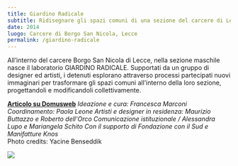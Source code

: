 ```yaml
---
title: Giardino Radicale
subtitle: Ridisegnare gli spazi comuni di una sezione del carcere di Lecce
date: 2014
luogo: Carcere di Borgo San Nicola, Lecce
permalink: /giardino-radicale
---
```

All’interno del carcere Borgo San Nicola di Lecce, nella sezione maschile nasce il laboratorio GIARDINO RADICALE. Supportati da un gruppo di designer ed artisti, i detenuti esplorano attraverso processi partecipati nuovi immaginari per trasformare gli spazi comuni all’interno della loro sezione, progettandoli e modificandoli collettivamente.

<a class="gold" href="http://www.domusweb.it/en/interviews/2014/08/13/gap_transforming_theborderlands.html">**Articolo su Domusweb**</a>
*Ideazione e cura: Francesca Marconi
Coordinamento: Paola Leone
Artisti e designer in residenza: Maurizio Buttazzo e Roberto dell'Orco
Comunicazione istituzionale / Alessandra Lupo e Mariangela Schito
Con il supporto di Fondazione con il Sud e Manifatture Knos*  
Photo credits: Yacine Benseddik

<a href="/assets/images/giardino_radicale/01-giardino_radicale.jpg">
<a href="/assets/images/giardino_radicale/01-giardino_radicale.jpg">
<a href="/assets/images/giardino_radicale/01-giardino_radicale.jpg">
<a href="/assets/images/giardino_radicale/01-giardino_radicale.jpg">
<a href="/assets/images/giardino_radicale/01-giardino_radicale.jpg">
<a href="/assets/images/giardino_radicale/01-giardino_radicale.jpg">
<a href="/assets/images/giardino_radicale/01-giardino_radicale.jpg">
<a href="/assets/images/giardino_radicale/01-giardino_radicale.jpg">
<img src="/assets/images/giardino_radicale/01-giardino_radicale.jpg"></a>
